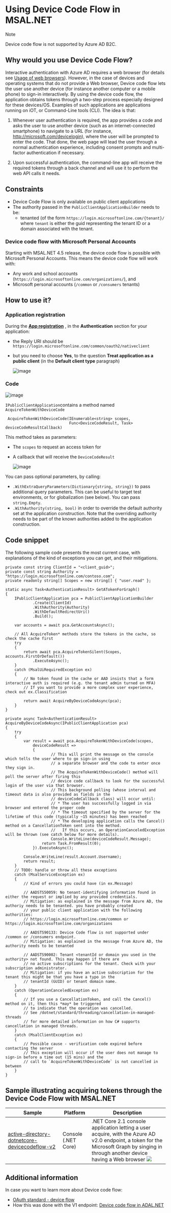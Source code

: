 # Using Device Code Flow in MSAL.NET

>[!NOTE]
>Device code flow is not supported by Azure AD B2C.

## Why would you use Device Code Flow?

Interactive authentication with Azure AD requires a web browser (for details see [Usage of web browsers](MSAL.NET-uses-web-browser)). However, in the case of devices and operating systems that do not provide a Web browser, Device code flow lets the user use another device (for instance another computer or a mobile phone) to sign-in interactively. By using the device code flow, the application obtains tokens through a two-step process especially designed for these devices/OS. Examples of such applications are applications running on iOT, or Command-Line tools (CLI). The idea is that:

1. Whenever user authentication is required, the app provides a code and asks the user to use another device (such as an internet-connected smartphone) to navigate to a URL (for instance, http://microsoft.com/devicelogin), where the user will be prompted to enter the code. That done, the web page will lead the user through a normal authentication experience, including consent prompts and multi-factor authentication if necessary.

2. Upon successful authentication, the command-line app will receive the required tokens through a back channel and will use it to perform the web API calls it needs.

## Constraints

- Device Code Flow is only available on public client applications
- The authority passed in the `PublicClientApplicationBuilder` needs to be:
  - tenanted (of the form `https://login.microsoftonline.com/{tenant}/` where `tenant` is either the guid representing the tenant ID or a domain associated with the tenant.

### Device code flow with Microsoft Personal Accounts
Starting with MSAL.NET 4.5 release, the device code flow is possible with Microsoft Personal Accounts. This means the device code flow will work with:
  - Any work and school accounts (`https://login.microsoftonline.com/organizations/`), and
  - Microsoft personal accounts (`/common` or `/consumers` tenants)

## How to use it?

### Application registration

During the **[App registration](https://go.microsoft.com/fwlink/?linkid=2083908)** , in the **Authentication** section for your application:
- the Reply URI should be `https://login.microsoftonline.com/common/oauth2/nativeclient`
- but you need to choose **Yes**, to the question **Treat application as a public client** (in the **Default client type** paragraph)

  ![image](https://user-images.githubusercontent.com/13203188/56017514-cac78500-5cff-11e9-93a3-00e78d6f5240.png)

### Code

![image](https://user-images.githubusercontent.com/13203188/56017770-94d6d080-5d00-11e9-89f3-f3a7a1d6f2e8.png)

`IPublicClientApplication`contains a method named `AcquireTokenWithDeviceCode`
```CSharp
 AcquireTokenWithDeviceCode(IEnumerable<string> scopes, 
                            Func<DeviceCodeResult, Task> deviceCodeResultCallback)
```

This method takes as parameters:
- The `scopes` to request an access token for
- A callback that will receive the `DeviceCodeResult`

  ![image](https://user-images.githubusercontent.com/13203188/56024968-7af1b980-5d11-11e9-84c2-5be2ef306dc5.png)

You can pass optional parameters, by calling:
- `.WithExtraQueryParameters(Dictionary{string, string})` to pass additional query parameters. This can be useful to target test environments, or for globalization (see below). You can pass `string.Empty`.
- `.WithAuthority(string, bool)` in order to override the default authority set at the application construction. Note that the overriding authority needs to be part of the known authorities added to the application construction.

## Code snippet

The following sample code presents the most current case, with explanations of the kind of exceptions you can get, and their mitigations.

```CSharp
private const string ClientId = "<client_guid>";
private const string Authority = "https://login.microsoftonline.com/contoso.com";
private readonly string[] Scopes = new string[] { "user.read" };

static async Task<AuthenticationResult> GetATokenForGraph()
{
    IPublicClientApplication pca = PublicClientApplicationBuilder
            .Create(ClientId)
            .WithAuthority(Authority)
            .WithDefaultRedirectUri()
            .Build();
           
    var accounts = await pca.GetAccountsAsync();

    // All AcquireToken* methods store the tokens in the cache, so check the cache first
    try
    {
        return await pca.AcquireTokenSilent(Scopes, accounts.FirstOrDefault())
            .ExecuteAsync();
    }
    catch (MsalUiRequiredException ex)
    {
        // No token found in the cache or AAD insists that a form interactive auth is required (e.g. the tenant admin turned on MFA)
        // If you want to provide a more complex user experience, check out ex.Classification 

        return await AcquireByDeviceCodeAsync(pca);
    }         
}

private async Task<AuthenticationResult> AcquireByDeviceCodeAsync(IPublicClientApplication pca)
{
    try
    {
        var result = await pca.AcquireTokenWithDeviceCode(scopes,
            deviceCodeResult =>
            {
                    // This will print the message on the console which tells the user where to go sign-in using 
                    // a separate browser and the code to enter once they sign in.
                    // The AcquireTokenWithDeviceCode() method will poll the server after firing this
                    // device code callback to look for the successful login of the user via that browser.
                    // This background polling (whose interval and timeout data is also provided as fields in the 
                    // deviceCodeCallback class) will occur until:
                    // * The user has successfully logged in via browser and entered the proper code
                    // * The timeout specified by the server for the lifetime of this code (typically ~15 minutes) has been reached
                    // * The developing application calls the Cancel() method on a CancellationToken sent into the method.
                    //   If this occurs, an OperationCanceledException will be thrown (see catch below for more details).
                    Console.WriteLine(deviceCodeResult.Message);
                return Task.FromResult(0);
            }).ExecuteAsync();

        Console.WriteLine(result.Account.Username);
        return result;
    }
    // TODO: handle or throw all these exceptions
    catch (MsalServiceException ex) 
    {
        // Kind of errors you could have (in ex.Message)

        // AADSTS50059: No tenant-identifying information found in either the request or implied by any provided credentials.
        // Mitigation: as explained in the message from Azure AD, the authoriy needs to be tenanted. you have probably created
        // your public client application with the following authorities:
        // https://login.microsoftonline.com/common or https://login.microsoftonline.com/organizations

        // AADSTS90133: Device Code flow is not supported under /common or /consumers endpoint.
        // Mitigation: as explained in the message from Azure AD, the authority needs to be tenanted

        // AADSTS90002: Tenant <tenantId or domain you used in the authority> not found. This may happen if there are 
        // no active subscriptions for the tenant. Check with your subscription administrator.
        // Mitigation: if you have an active subscription for the tenant this might be that you have a typo in the 
        // tenantId (GUID) or tenant domain name.
    }
    catch (OperationCanceledException ex)
    {
        // If you use a CancellationToken, and call the Cancel() method on it, then this *may* be triggered
        // to indicate that the operation was cancelled. 
        // See /dotnet/standard/threading/cancellation-in-managed-threads 
        // for more detailed information on how C# supports cancellation in managed threads.
    }
    catch (MsalClientException ex)
    {
        // Possible cause - verification code expired before contacting the server
        // This exception will occur if the user does not manage to sign-in before a time out (15 mins) and the
        // call to `AcquireTokenWithDeviceCode` is not cancelled in between
    }
}
```

## Sample illustrating acquiring tokens through the Device Code Flow with MSAL.NET
Sample | Platform | Description 
------ | -------- | -----------
[active-directory-dotnetcore-devicecodeflow-v2](https://github.com/Azure-Samples/active-directory-dotnetcore-devicecodeflow-v2) | Console (.NET Core) | .NET Core 2.1 console application letting a user acquire, with the Azure AD v2.0 endpoint, a token for the Microsoft Graph by singing in through another device having a Web browser ![](https://github.com/Azure-Samples/active-directory-dotnetcore-devicecodeflow-v2/blob/master/ReadmeFiles/Topology.png)

## Additional information

In case you want to learn more about Device code flow:
- [OAuth standard - device flow](https://tools.ietf.org/html/draft-ietf-oauth-device-flow-07#section-3.4)
- How this was done with the V1 endpoint: [Device code flow in ADAL.NET](https://github.com/AzureAD/azure-activedirectory-library-for-dotnet/wiki/Device-profile-for-devices-without-web-browsers)

<!-- 
- [2.0 Protocols - OAuth 2.0 device code flow](/azure/active-directory/develop/v2-oauth2-device-code-flow) to come
-->